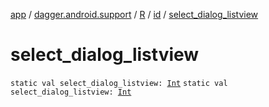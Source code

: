 [app](../../../index.md) / [dagger.android.support](../../index.md) / [R](../index.md) / [id](index.md) / [select_dialog_listview](./select_dialog_listview.md)

# select_dialog_listview

`static val select_dialog_listview: `[`Int`](https://kotlinlang.org/api/latest/jvm/stdlib/kotlin/-int/index.html)
`static val select_dialog_listview: `[`Int`](https://kotlinlang.org/api/latest/jvm/stdlib/kotlin/-int/index.html)